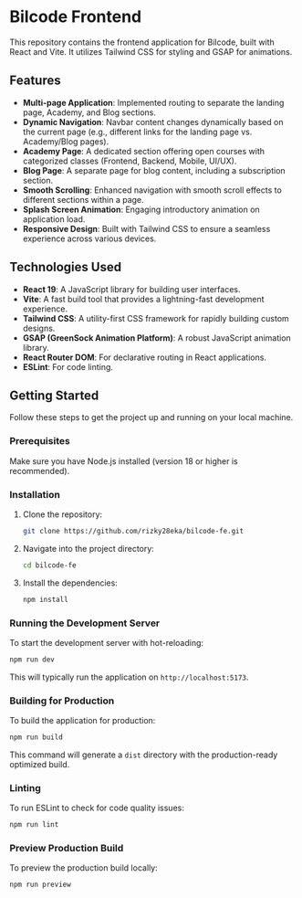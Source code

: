 # Bilcode Frontend

This repository contains the frontend application for Bilcode, built with React and Vite. It utilizes Tailwind CSS for styling and GSAP for animations.

## Features

*   **Multi-page Application**: Implemented routing to separate the landing page, Academy, and Blog sections.
*   **Dynamic Navigation**: Navbar content changes dynamically based on the current page (e.g., different links for the landing page vs. Academy/Blog pages).
*   **Academy Page**: A dedicated section offering open courses with categorized classes (Frontend, Backend, Mobile, UI/UX).
*   **Blog Page**: A separate page for blog content, including a subscription section.
*   **Smooth Scrolling**: Enhanced navigation with smooth scroll effects to different sections within a page.
*   **Splash Screen Animation**: Engaging introductory animation on application load.
*   **Responsive Design**: Built with Tailwind CSS to ensure a seamless experience across various devices.

## Technologies Used

*   **React 19**: A JavaScript library for building user interfaces.
*   **Vite**: A fast build tool that provides a lightning-fast development experience.
*   **Tailwind CSS**: A utility-first CSS framework for rapidly building custom designs.
*   **GSAP (GreenSock Animation Platform)**: A robust JavaScript animation library.
*   **React Router DOM**: For declarative routing in React applications.
*   **ESLint**: For code linting.

## Getting Started

Follow these steps to get the project up and running on your local machine.

### Prerequisites

Make sure you have Node.js installed (version 18 or higher is recommended).

### Installation

1.  Clone the repository:
    ```bash
    git clone https://github.com/rizky28eka/bilcode-fe.git
    ```
2.  Navigate into the project directory:
    ```bash
    cd bilcode-fe
    ```
3.  Install the dependencies:
    ```bash
    npm install
    ```

### Running the Development Server

To start the development server with hot-reloading:

```bash
npm run dev
```

This will typically run the application on `http://localhost:5173`.

### Building for Production

To build the application for production:

```bash
npm run build
```

This command will generate a `dist` directory with the production-ready optimized build.

### Linting

To run ESLint to check for code quality issues:

```bash
npm run lint
```

### Preview Production Build

To preview the production build locally:

```bash
npm run preview
```